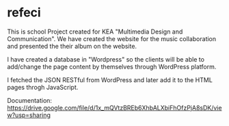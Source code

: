 # refeci

This is school Project created for KEA "Multimedia Design and Communication". We have created the website for the music collaboration and presented the their album on the website.

I have created a database in "Wordpress" so the clients will be able to add/change the page content by themselves through WordPress platform.

I fetched the JSON RESTful from WordPress and later add it to the HTML pages throgh JavaScript.

Documentation:
https://drive.google.com/file/d/1x_mQVtzBREb6XhbALXbiFhOfzPjA8sDK/view?usp=sharing
